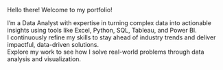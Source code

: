 Hello there! Welcome to my portfolio! 

I’m a Data Analyst with expertise in turning complex data into actionable insights using tools like Excel, Python, SQL, Tableau, and Power BI.     
I continuously refine my skills to stay ahead of industry trends and deliver impactful, data-driven solutions.   
Explore my work to see how I solve real-world problems through data analysis and visualization.
